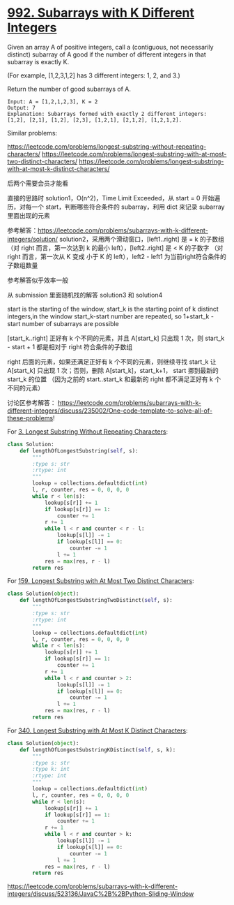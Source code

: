# [992. Subarrays with K Different Integers](https://leetcode.com/problems/subarrays-with-k-different-integers/)


Given an array A of positive integers, call a (contiguous, not necessarily distinct) subarray of A good if the number of different integers in that subarray is exactly K.

(For example, [1,2,3,1,2] has 3 different integers: 1, 2, and 3.)

Return the number of good subarrays of A.

```
Input: A = [1,2,1,2,3], K = 2
Output: 7
Explanation: Subarrays formed with exactly 2 different integers: [1,2], [2,1], [1,2], [2,3], [1,2,1], [2,1,2], [1,2,1,2].
```

Similar problems:

https://leetcode.com/problems/longest-substring-without-repeating-characters/
https://leetcode.com/problems/longest-substring-with-at-most-two-distinct-characters/
https://leetcode.com/problems/longest-substring-with-at-most-k-distinct-characters/

后两个需要会员才能看

直接的思路时 solution1，O(n^2)，Time Limit Exceeded，从 start = 0 开始遍历，对每一个 start，判断哪些符合条件的 subarray，利用 dict 来记录 subarray 里面出现的元素

参考解答：https://leetcode.com/problems/subarrays-with-k-different-integers/solution/
solution2，采用两个滑动窗口，[left1..right] 是 = k 的子数组（对 right 而言，第一次达到 k 的最小 left），[left2..right] 是 < K 的子数字 （对 right 而言，第一次从 K 变成 小于 K 的 left），left2 - left1 为当前right符合条件的子数组数量

参考解答似乎效率一般

从 submission 里面随机找的解答 solution3 和 solution4

start is the starting of the window, start_k is the starting point of k distinct integers,in the window start_k-start number are repeated, so 1+start_k - start number of subarrays are possible

[start_k..right] 正好有 k 个不同的元素，并且 A[start_k] 只出现 1 次，则 start_k - start + 1 都是相对于 right 符合条件的子数组

right 后面的元素，如果还满足正好有 k 个不同的元素，则继续寻找 start_k 让 A[start_k] 只出现 1 次；否则，删除 A[start_k]，start_k+1， start 挪到最新的 start_k 的位置 （因为之前的 start..start_k 和最新的 right 都不满足正好有 k 个不同的元素）

讨论区参考解答：
https://leetcode.com/problems/subarrays-with-k-different-integers/discuss/235002/One-code-template-to-solve-all-of-these-problems!

For [3. Longest Substring Without Repeating Characters](https://leetcode.com/problems/longest-substring-without-repeating-characters/):

```python
class Solution:
    def lengthOfLongestSubstring(self, s):
        """
        :type s: str
        :rtype: int
        """
        lookup = collections.defaultdict(int)
        l, r, counter, res = 0, 0, 0, 0
        while r < len(s):
            lookup[s[r]] += 1
            if lookup[s[r]] == 1:
                counter += 1
            r += 1
            while l < r and counter < r - l:
                lookup[s[l]] -= 1
                if lookup[s[l]] == 0:
                    counter -= 1
                l += 1
            res = max(res, r - l)
        return res
```

For [159. Longest Substring with At Most Two Distinct Characters](https://leetcode.com/problems/longest-substring-with-at-most-k-distinct-characters/):

```python
class Solution(object):
    def lengthOfLongestSubstringTwoDistinct(self, s):
        """
        :type s: str
        :rtype: int
        """
        lookup = collections.defaultdict(int)
        l, r, counter, res = 0, 0, 0, 0
        while r < len(s):
            lookup[s[r]] += 1
            if lookup[s[r]] == 1:
                counter += 1
            r += 1   
            while l < r and counter > 2:
                lookup[s[l]] -= 1
                if lookup[s[l]] == 0:
                    counter -= 1
                l += 1
            res = max(res, r - l) 
        return res
```

For [340. Longest Substring with At Most K Distinct Characters](https://leetcode.com/problems/longest-substring-with-at-most-k-distinct-characters/):

```python
class Solution(object):
    def lengthOfLongestSubstringKDistinct(self, s, k):
        """
        :type s: str
        :type k: int
        :rtype: int
        """
        lookup = collections.defaultdict(int)
        l, r, counter, res = 0, 0, 0, 0
        while r < len(s):
            lookup[s[r]] += 1
            if lookup[s[r]] == 1:
                counter += 1
            r += 1   
            while l < r and counter > k:
                lookup[s[l]] -= 1
                if lookup[s[l]] == 0:
                    counter -= 1
                l += 1
            res = max(res, r - l) 
        return res
```



https://leetcode.com/problems/subarrays-with-k-different-integers/discuss/523136/JavaC%2B%2BPython-Sliding-Window

